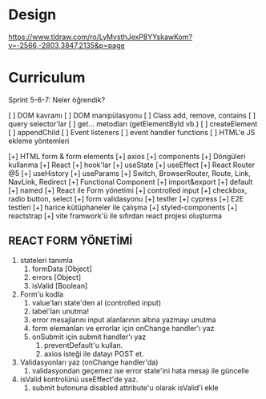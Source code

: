 # Design

https://www.tldraw.com/ro/LyMvsthJexP8YYskawKom?v=-2566,-2803,3847,2135&p=page

# Curriculum

Sprint 5-6-7: Neler öğrendik?

[ ] DOM kavramı
[ ] DOM manipülasyonu
  [ ] Class add, remove, contains
  [ ] query selector'lar
  [ ] get... metodları (getElementById vb.)
  [ ] createElement
  [ ] appendChild
[ ] Event listeners
  [ ] event handler functions
[ ] HTML'e JS ekleme yöntemleri

[+] HTML form & form elements
[+] axios
[+] components
  [+] Döngüleri kullanma
[+] React
[+] hook'lar
  [+] useState
  [+] useEffect
    [+] React Router @5
    [+] useHistory
  [+] useParams
    [+] Switch, BrowserRouter, Route, Link, NavLink, Redirect
    [+] Functional Component
[+] import&export
  [+] default
  [+] named
[+] React ile Form yönetimi
  [+] controlled input
  [+] checkbox, radio button, select
  [+] form validasyonu
[+] testler
  [+] cypress
  [+] E2E testleri
[+] harice kütüphaneler ile çalışma
  [+] styled-components
  [+] reactstrap
[+] vite framwork'ü ile sıfırdan react projesi oluşturma


## REACT FORM YÖNETİMİ

1. stateleri tanımla
   1. formData [Object]
   2. errors [Object]
   3. isValid [Boolean]
2. Form'u kodla
   1. value'ları state'den al (controlled input)
   2. label'ları unutma!
   3. error mesajlarını input alanlarının altına yazmayı unutma
   4. form elemanları ve errorlar için onChange handler'ı yaz
   5. onSubmit için submit handler'ı yaz
      1. preventDefault'u kullan.
      2. axios isteği ile datayı POST et.
3. Validasyonları yaz (onChange handler'da)
   1. validasyondan geçemez ise error state'ini hata mesajı ile güncelle
4. isValid kontrolünü useEffect'de yaz.
   1. submit butonuna disabled attribute'u olarak isValid'i ekle